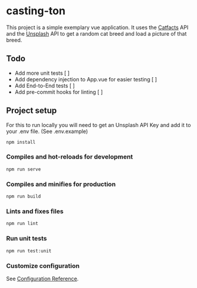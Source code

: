# casting-ton

This project is a simple exemplary vue application. It uses the [Catfacts](https://catfact.ninja/) API and the [Unsplash](https://unsplash.com/developers) API to get a random cat breed and load a picture of that breed.

## Todo

- Add more unit tests [ ]
- Add dependency injection to App.vue for easier testing [ ]
- Add End-to-End tests [ ]
- Add pre-commit hooks for linting [ ]

## Project setup

For this to run locally you will need to get an Unsplash API Key and add it to your .env file. (See .env.example)

```shell
npm install
```

### Compiles and hot-reloads for development

```shell
npm run serve
```

### Compiles and minifies for production

```shell
npm run build
```

### Lints and fixes files

```shell
npm run lint
```

### Run unit tests

```shell
npm run test:unit
```

### Customize configuration

See [Configuration Reference](https://cli.vuejs.org/config/).
